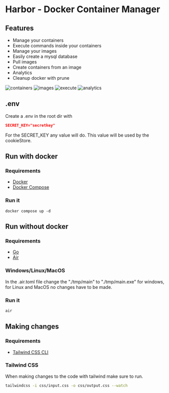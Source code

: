 # Harbor - Docker Container Manager

## Features
- Manage your containers
- Execute commands inside your containers
- Manage your images
- Easily create a mysql database
- Pull images
- Create containers from an image
- Analytics
- Cleanup docker with prune

![containers](https://firebasestorage.googleapis.com/v0/b/portfolio-21d2a.appspot.com/o/harbor2.png?alt=media&token=ece6675e-df23-4bbc-a792-b29ef8094b84)
![images](https://firebasestorage.googleapis.com/v0/b/portfolio-21d2a.appspot.com/o/harbor3.png?alt=media&token=ece6675e-df23-4bbc-a792-b29ef8094b84)
![execute](https://firebasestorage.googleapis.com/v0/b/portfolio-21d2a.appspot.com/o/harbor1.png?alt=media&token=ece6675e-df23-4bbc-a792-b29ef8094b84)
![analytics](https://firebasestorage.googleapis.com/v0/b/portfolio-21d2a.appspot.com/o/harbor4.png?alt=media&token=ece6675e-df23-4bbc-a792-b29ef8094b84)


## .env
Create a .env in the root dir with

```json
SECRET_KEY="secretkey"
```

For the SECRET_KEY any value will do. This value will be used by the cookieStore.

## Run with docker

### Requirements
- [Docker](https://docs.docker.com/)
- [Docker Compose](https://docs.docker.com/compose/install/)

### Run it
```
docker compose up -d
```

## Run without docker

### Requirements
- [Go](https://go.dev/doc/install)
- [Air](https://github.com/cosmtrek/air)


### Windows/Linux/MacOS
In the .air.toml file change the "./tmp/main" to "./tmp/main.exe" for windows, for Linux and MacOS no changes have to be made.

### Run it
``` bash
air
```

## Making changes

### Requirements
- [Tailwind CSS CLI](https://tailwindcss.com/docs/installation)

### Tailwind CSS
When making changes to the code with tailwind make sure to run.
```bash
tailwindcss -i css/input.css -o css/output.css --watch
```
